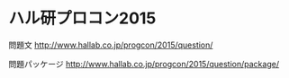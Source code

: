 # ハル研プロコン2015
問題文
http://www.hallab.co.jp/progcon/2015/question/

問題パッケージ
http://www.hallab.co.jp/progcon/2015/question/package/
